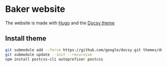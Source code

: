 # Baker website

The website is made with [Hugo](https://gohugo.io/) and the [Docsy theme](https://github.com/google/docsy)

## Install theme

```sh
git submodule add --force https://github.com/google/docsy.git themes/docsy
git submodule update --init --recursive
npm install postcss-cli autoprefixer postcss
```
